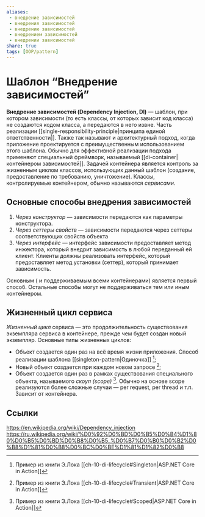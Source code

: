 ```yaml
---
aliases:
 - внедрение зависимостей
 - внедрения зависимостей
 - внедрению зависимостей
 - внедрением зависимостей
 - внедрении зависимостей
share: true
tags: [OOP/pattern]
---
```

# Шаблон “Внедрение зависимостей”
**Внедрение зависимостей (Dependency Injection, DI)** — шаблон, при котором зависимости (то есть классы, от которых зависит код класса) не создаются кодом класса, а передаются в него извне. Часть реализации [[single-responsibility-principle|принципа единой ответственности]].
Также так называют и архитектурный подход, когда приложение проектируется с преимущественным использованием этого шаблона. Обычно для эффективной реализации подхода применяют специальный фреймворк, называемый [[di-container|контейнером зависимостей]]. Задачей контейнера является контроль за жизненным циклом классов, использующих данный шаблон (создание, предоставление по требованию,  уничтожение). Классы, контролируемые контейнером, обычно называются *сервисами*.
## Основные способы внедрения зависимостей
1. *Через конструктор* — зависимости передаются как параметры конструктора.
2. *Через сеттеры свойств* — зависимости передаются через сеттеры соответствующих свойств объекта
3. *Через интерфейс* — интерфейс зависимости предоставляет метод инжектора, который внедрит зависимость в любой переданный ей клиент. Клиенты должны реализовать интерфейс, который предоставляет метод установки (сеттер), который принимает зависимость.

Основным ( и поддерживаемым всеми контейнерами) является первый способ. Остальные способы могут не поддерживаться тем или иным контейнером.
## Жизненный цикл сервиса
*Жизненный цикл* сервиса — это продолжительность существования экземпляра сервиса в контейнере, прежде чем будет создан новый экземпляр.
Основные типы жизненных циклов:
- Объект создается один раз на всё время жизни приложения. Способ реализации шаблона [[singleton-pattern|Одиночка]] [^1];
- Новый объект создается при каждом новом запросе [^2];
- Объект создается один раз в рамках существования специального объекта, называемого *скоуп (scope)* [^3]. Обычно на основе scope реализуются более сложные случаи — per request, per thread и т.п. Зависит от контейнера.

[^1]:Пример из книги Э.Лока [[ch-10-di-lifecycle#Singleton|ASP.NET Core in Action]]
[^2]:Пример из книги Э.Лока [[ch-10-di-lifecycle#Transient|ASP.NET Core in Action]]
[^3]:Пример из книги Э.Лока [[ch-10-di-lifecycle#Scoped|ASP.NET Core in Action]]

## Ссылки
https://en.wikipedia.org/wiki/Dependency_injection
https://ru.wikipedia.org/wiki/%D0%92%D0%BD%D0%B5%D0%B4%D1%80%D0%B5%D0%BD%D0%B8%D0%B5_%D0%B7%D0%B0%D0%B2%D0%B8%D1%81%D0%B8%D0%BC%D0%BE%D1%81%D1%82%D0%B8

